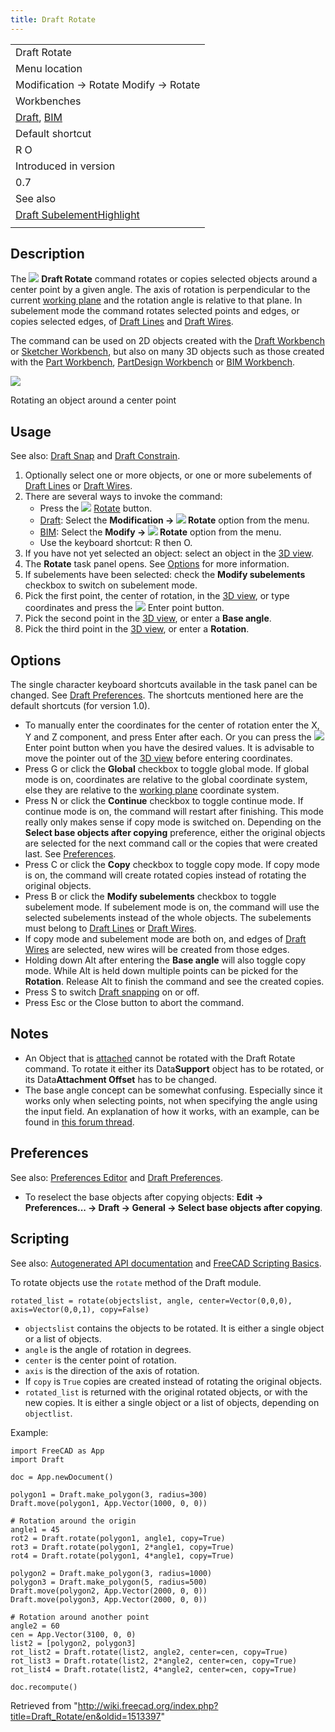 ```yaml
---
title: Draft Rotate
---
```


|                                                                                     |
| ----------------------------------------------------------------------------------- |
| Draft Rotate                                                                        |
| Menu location                                                                       |
| Modification → Rotate Modify → Rotate                                               |
| Workbenches                                                                         |
| [Draft](/Draft_Workbench "Draft Workbench"), [BIM](/BIM_Workbench "BIM Workbench")  |
| Default shortcut                                                                    |
| R O                                                                                 |
| Introduced in version                                                               |
| 0.7                                                                                 |
| See also                                                                            |
| [Draft SubelementHighlight](/Draft_SubelementHighlight "Draft SubelementHighlight") |
|                                                                                     |

## Description

The ![](/images/Draft_Rotate.svg) **Draft Rotate** command rotates or copies selected objects around a center point by a given angle. The axis of rotation is perpendicular to the current [working plane](/Draft_SelectPlane "Draft SelectPlane") and the rotation angle is relative to that plane. In subelement mode the command rotates selected points and edges, or copies selected edges, of [Draft Lines](/Draft_Line "Draft Line") and [Draft Wires](/Draft_Wire "Draft Wire").

The command can be used on 2D objects created with the [Draft Workbench](/Draft_Workbench "Draft Workbench") or [Sketcher Workbench](/Sketcher_Workbench "Sketcher Workbench"), but also on many 3D objects such as those created with the [Part Workbench](/Part_Workbench "Part Workbench"), [PartDesign Workbench](/PartDesign_Workbench "PartDesign Workbench") or [BIM Workbench](/BIM_Workbench "BIM Workbench").

![](/images/Draft_Rotate_example.jpg)

Rotating an object around a center point

## Usage

See also: [Draft Snap](/Draft_Snap "Draft Snap") and [Draft Constrain](/Draft_Constrain "Draft Constrain").

1. Optionally select one or more objects, or one or more subelements of [Draft Lines](/Draft_Line "Draft Line") or [Draft Wires](/Draft_Wire "Draft Wire").
2. There are several ways to invoke the command:
   - Press the ![](/images/Draft_Rotate.svg) [Rotate](/Draft_Rotate "Draft Rotate") button.
   - [Draft](/Draft_Workbench "Draft Workbench"): Select the **Modification → ![](/images/Draft_Rotate.svg) Rotate** option from the menu.
   - [BIM](/BIM_Workbench "BIM Workbench"): Select the **Modify → ![](/images/Draft_Rotate.svg) Rotate** option from the menu.
   - Use the keyboard shortcut: R then O.
3. If you have not yet selected an object: select an object in the [3D view](/3D_view "3D view").
4. The **Rotate** task panel opens. See [Options](#Options) for more information.
5. If subelements have been selected: check the **Modify subelements** checkbox to switch on subelement mode.
6. Pick the first point, the center of rotation, in the [3D view](/3D_view "3D view"), or type coordinates and press the ![](/images/Draft_AddPoint.svg) Enter point button.
7. Pick the second point in the [3D view](/3D_view "3D view"), or enter a **Base angle**.
8. Pick the third point in the [3D view](/3D_view "3D view"), or enter a **Rotation**.

## Options

The single character keyboard shortcuts available in the task panel can be changed. See [Draft Preferences](/Draft_Preferences "Draft Preferences"). The shortcuts mentioned here are the default shortcuts (for version 1.0).

- To manually enter the coordinates for the center of rotation enter the X, Y and Z component, and press Enter after each. Or you can press the ![](/images/Draft_AddPoint.svg) Enter point button when you have the desired values. It is advisable to move the pointer out of the [3D view](/3D_view "3D view") before entering coordinates.
- Press G or click the **Global** checkbox to toggle global mode. If global mode is on, coordinates are relative to the global coordinate system, else they are relative to the [working plane](/Draft_SelectPlane "Draft SelectPlane") coordinate system.
- Press N or click the **Continue** checkbox to toggle continue mode. If continue mode is on, the command will restart after finishing. This mode really only makes sense if copy mode is switched on. Depending on the **Select base objects after copying** preference, either the original objects are selected for the next command call or the copies that were created last. See [Preferences](#Preferences).
- Press C or click the **Copy** checkbox to toggle copy mode. If copy mode is on, the command will create rotated copies instead of rotating the original objects.
- Press B or click the **Modify subelements** checkbox to toggle subelement mode. If subelement mode is on, the command will use the selected subelements instead of the whole objects. The subelements must belong to [Draft Lines](/Draft_Line "Draft Line") or [Draft Wires](/Draft_Wire "Draft Wire").
- If copy mode and subelement mode are both on, and edges of [Draft Wires](/Draft_Wire "Draft Wire") are selected, new wires will be created from those edges.
- Holding down Alt after entering the **Base angle** will also toggle copy mode. While Alt is held down multiple points can be picked for the **Rotation**. Release Alt to finish the command and see the created copies.
- Press S to switch [Draft snapping](/Draft_Snap "Draft Snap") on or off.
- Press Esc or the Close button to abort the command.

## Notes

- An Object that is [attached](/Part_EditAttachment "Part EditAttachment") cannot be rotated with the Draft Rotate command. To rotate it either its Data**Support** object has to be rotated, or its Data**Attachment Offset** has to be changed.
- The base angle concept can be somewhat confusing. Especially since it works only when selecting points, not when specifying the angle using the input field. An explanation of how it works, with an example, can be found in [this forum thread](https://forum.freecad.org/viewtopic.php?p=736674#p736674).

## Preferences

See also: [Preferences Editor](/Preferences_Editor "Preferences Editor") and [Draft Preferences](/Draft_Preferences "Draft Preferences").

- To reselect the base objects after copying objects: **Edit → Preferences... → Draft → General → Select base objects after copying**.

## Scripting

See also: [Autogenerated API documentation](https://freecad.github.io/SourceDoc/) and [FreeCAD Scripting Basics](/FreeCAD_Scripting_Basics "FreeCAD Scripting Basics").

To rotate objects use the `rotate` method of the Draft module.

```
rotated_list = rotate(objectslist, angle, center=Vector(0,0,0), axis=Vector(0,0,1), copy=False)

```

- `objectslist` contains the objects to be rotated. It is either a single object or a list of objects.
- `angle` is the angle of rotation in degrees.
- `center` is the center point of rotation.
- `axis` is the direction of the axis of rotation.
- If `copy` is `True` copies are created instead of rotating the original objects.
- `rotated_list` is returned with the original rotated objects, or with the new copies. It is either a single object or a list of objects, depending on `objectlist`.

Example:

```
import FreeCAD as App
import Draft

doc = App.newDocument()

polygon1 = Draft.make_polygon(3, radius=300)
Draft.move(polygon1, App.Vector(1000, 0, 0))

# Rotation around the origin
angle1 = 45
rot2 = Draft.rotate(polygon1, angle1, copy=True)
rot3 = Draft.rotate(polygon1, 2*angle1, copy=True)
rot4 = Draft.rotate(polygon1, 4*angle1, copy=True)

polygon2 = Draft.make_polygon(3, radius=1000)
polygon3 = Draft.make_polygon(5, radius=500)
Draft.move(polygon2, App.Vector(2000, 0, 0))
Draft.move(polygon3, App.Vector(2000, 0, 0))

# Rotation around another point
angle2 = 60
cen = App.Vector(3100, 0, 0)
list2 = [polygon2, polygon3]
rot_list2 = Draft.rotate(list2, angle2, center=cen, copy=True)
rot_list3 = Draft.rotate(list2, 2*angle2, center=cen, copy=True)
rot_list4 = Draft.rotate(list2, 4*angle2, center=cen, copy=True)

doc.recompute()

```

Retrieved from "<http://wiki.freecad.org/index.php?title=Draft_Rotate/en&oldid=1513397>"

